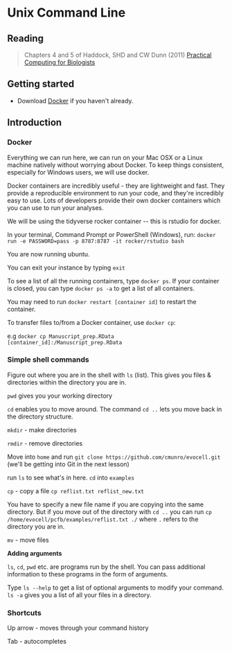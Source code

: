 # Unix Command Line

## Reading
>Chapters 4 and 5 of Haddock, SHD and CW Dunn (2011) [Practical Computing for Biologists](http://practicalcomputing.org/)

## Getting started

- Download [Docker](https://www.docker.com/) if you haven't already.

## Introduction

### Docker

Everything we can run here, we can run on your Mac OSX or a Linux machine natively without worrying about Docker. To keep things consistent, especially for Windows users, we will use docker.

Docker containers are incredibly useful - they are lightweight and fast. They provide a reproducible environment to run your code, and they're incredibly easy to use. Lots of developers provide their own docker containers which you can use to run your analyses.

We will be using the tidyverse rocker container -- this is rstudio for docker.

In your terminal, Command Prompt or PowerShell (Windows), run:
`docker run -e PASSWORD=pass -p 8787:8787 -it rocker/rstudio bash`

You are now running ubuntu.

You can exit your instance by typing `exit`

To see a list of all the running containers, type `docker ps`. If your container is closed, you can type `docker ps -a` to get a list of all containers.

You may need to run `docker restart [container id]` to restart the container.

To transfer files to/from a Docker container, use `docker cp`:

e.g `docker cp Manuscript_prep.RData [container_id]:/Manuscript_prep.RData`

### Simple shell commands

Figure out where you are in the shell with `ls` (list). This gives you files & directories within the directory you are in.

`pwd` gives you your working directory

`cd` enables you to move around. The command `cd ..` lets you move back in the directory structure.

`mkdir` - make directories

`rmdir` - remove directories

Move into `home` and run `git clone https://github.com/cmunro/evocell.git` (we'll be getting into Git in the next lesson)

run `ls` to see what's in here. `cd` into `examples`

`cp` - copy a file  `cp reflist.txt reflist_new.txt`

You have to specify a new file name if you are copying into the same directory. But if you move out of the directory with `cd ..` you can run `cp /home/evocell/pcfb/examples/reflist.txt ./` where `.` refers to the directory you are in.

`mv` - move files

**Adding arguments**

`ls`, `cd`, `pwd` etc. are programs run by the shell. You can pass additional information to these programs in the form of arguments.

Type `ls --help` to get a list of optional arguments to modify your command. `ls -a` gives you a list of all your files in a directory.

### Shortcuts

Up arrow - moves through your command history

Tab - autocompletes
